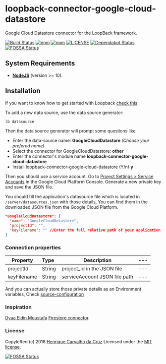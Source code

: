 # loopback-connector-google-cloud-datastore

Google Cloud Datastore connector for the LoopBack framework.

[![Build Status](https://dev.azure.com/henriquecarvgit/henriquecarvgit/_apis/build/status/henriquecarv.loopback-connector-google-cloud-datastore?branchName=master)](https://dev.azure.com/henriquecarvgit/henriquecarvgit/_build/latest?definitionId=5)
[![npm](https://img.shields.io/npm/dt/loopback-connector-google-cloud-datastore.svg)](https://www.npmjs.com/package/loopback-connector-google-cloud-datastore)
[![npm](https://img.shields.io/npm/v/loopback-connector-google-cloud-datastore.svg)](https://www.npmjs.com/package/loopback-connector-google-cloud-datastore)
[![LICENSE](https://img.shields.io/github/license/henriquecarv/loopback-connector-google-cloud-datastore.svg)](./LICENSE)
[![Dependabot Status](https://api.dependabot.com/badges/status?host=github&repo=henriquecarv/loopback-connector-google-cloud-datastore)](https://dependabot.com)
[![FOSSA Status](https://app.fossa.io/api/projects/git%2Bgithub.com%2Fhenriquecarv%2Floopback-connector-google-cloud-datastore.svg?type=shield)](https://app.fossa.io/projects/git%2Bgithub.com%2Fhenriquecarv%2Floopback-connector-google-cloud-datastore?ref=badge_shield)

## System Requirements

- **[NodeJS](https://nodejs.org/en/)** (version >= 10).

## Installation

If you want to know how to get started with Loopback [check this][5].

To add a new data source, use the data source generator:

```sh
lb datasource
```

Then the data source generator will prompt some questions like

- Enter the data-source name: **GoogleCloudDatastore** _(Choose your prefered name)_
- Select the connector for GoogleCloudDatastore: **other**
- Enter the connector's module name **loopback-connector-google-cloud-datastore**
- Install loopback-connector-google-cloud-datastore (Y/n) **y**

Then you should use a service account. Go to [Project Settings > Service Accounts][4] in the Google Cloud Platform Console. Generate a new private key and save the JSON file.

You should fill the application's datasource file which is located in `/server/datasources.json` with those details, You can find them in the downloaded JSON file from the Google Cloud Platform.

```json
"GoogleCloudDatastore": {
  "name": "GoogleCloudDatastore",
  "projectId": "",
  "keyFilename": "" //Enter the full relative path of your application to file (eg. './src/datasources/google/serviceAccount.json')
}
```

### Connection properties

| Property    | Type&nbsp;&nbsp; | Description                   | --- |
| ----------- | ---------------- | ----------------------------- | --- |
| projectId   | String           | project_id in the JSON file   | --- |
| keyFilename | String           | serviceAccount JSON file path | --- |

And you can actually store those private details as an Environment variables, Check [source-configuration][6]

### Inspiration

[Dyaa Eldin Moustafa][7] [Firestore connector][3]

### License

Copylefted (c) 2018 [Henrique Carvalho da Cruz][1] Licensed under the [MIT license][2].

[1]: https://henriquecarv.com
[2]: ./LICENSE
[3]: https://github.com/dyaa/loopback-connector-firestore
[4]: https://console.cloud.google.com/projectselector/iam-admin/serviceaccounts
[5]: http://loopback.io/getting-started/
[6]: https://loopback.io/doc/en/lb3/Environment-specific-configuration.html#data-source-configuration
[7]: https://github.com/dyaa

[![FOSSA Status](https://app.fossa.io/api/projects/git%2Bgithub.com%2Fhenriquecarv%2Floopback-connector-google-cloud-datastore.svg?type=large)](https://app.fossa.io/projects/git%2Bgithub.com%2Fhenriquecarv%2Floopback-connector-google-cloud-datastore?ref=badge_large)
